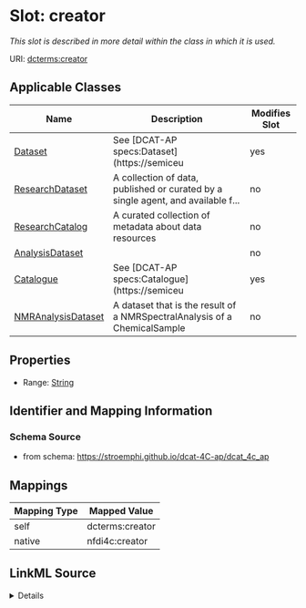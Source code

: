 

# Slot: creator


_This slot is described in more detail within the class in which it is used._





URI: [dcterms:creator](http://purl.org/dc/terms/creator)



<!-- no inheritance hierarchy -->





## Applicable Classes

| Name | Description | Modifies Slot |
| --- | --- | --- |
| [Dataset](Dataset.md) | See [DCAT-AP specs:Dataset](https://semiceu |  yes  |
| [ResearchDataset](ResearchDataset.md) | A collection of data, published or curated by a single agent, and available f... |  no  |
| [ResearchCatalog](ResearchCatalog.md) | A curated collection of metadata about data resources |  no  |
| [AnalysisDataset](AnalysisDataset.md) |  |  no  |
| [Catalogue](Catalogue.md) | See [DCAT-AP specs:Catalogue](https://semiceu |  yes  |
| [NMRAnalysisDataset](NMRAnalysisDataset.md) | A dataset that is the result of a NMRSpectralAnalysis of a ChemicalSample |  no  |







## Properties

* Range: [String](String.md)





## Identifier and Mapping Information







### Schema Source


* from schema: https://stroemphi.github.io/dcat-4C-ap/dcat_4c_ap




## Mappings

| Mapping Type | Mapped Value |
| ---  | ---  |
| self | dcterms:creator |
| native | nfdi4c:creator |




## LinkML Source

<details>
```yaml
name: creator
description: This slot is described in more detail within the class in which it is
  used.
from_schema: https://stroemphi.github.io/dcat-4C-ap/dcat_4c_ap
rank: 1000
slot_uri: dcterms:creator
alias: creator
domain_of:
- Catalogue
- Dataset
range: string

```
</details>